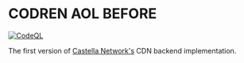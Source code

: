 
# CODREN AOL BEFORE

[![CodeQL](https://github.com/galpt/codren-aol-before/actions/workflows/codeql-analysis.yml/badge.svg)](https://github.com/galpt/codren-aol-before/actions/workflows/codeql-analysis.yml)

The first version of [Castella Network's](https://cdn.castella.network) CDN backend implementation.

